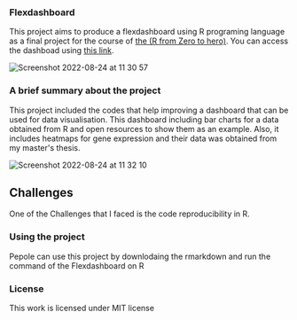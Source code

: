 ### Flexdashboard
This project aims to produce a flexdashboard using R programing language as a final project for the course of [the (R from Zero to hero)](https://github.com/BatoolMM/from-Zero-to-hero-in-r). You can access the dashboad using [this link](https://rpubs.com/Mona_2022/932764).

![Screenshot 2022-08-24 at 11 30 57](https://user-images.githubusercontent.com/53487593/186370261-ce26e19c-d4f4-477e-9fd8-6f410956a2fb.png)

### A brief summary about the project
This project included the codes that help improving a dashboard that can be used for data visualisation. This dashboard including bar charts for a data obtained from R and open resources to show them as an example. Also, it includes heatmaps for gene expression and their data was obtained from my master's thesis. 

![Screenshot 2022-08-24 at 11 32 10](https://user-images.githubusercontent.com/53487593/186370505-7e3fb2b8-04b6-43d9-98bc-6e7aed230b5a.png)

## Challenges 
One of the Challenges that I faced is the code reproducibility in R. 

### Using the project
Pepole can use this project by downlodaing the rmarkdown and run the command of the Flexdashboard on R 

### License 
This work is licensed under MIT license 
